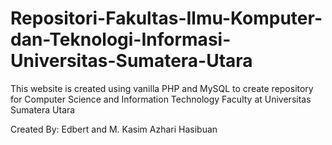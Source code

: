 # Repositori-Fakultas-Ilmu-Komputer-dan-Teknologi-Informasi-Universitas-Sumatera-Utara
This website is created using vanilla PHP and MySQL to create repository for Computer Science and Information Technology Faculty at Universitas Sumatera Utara

Created By: Edbert and M. Kasim Azhari Hasibuan

